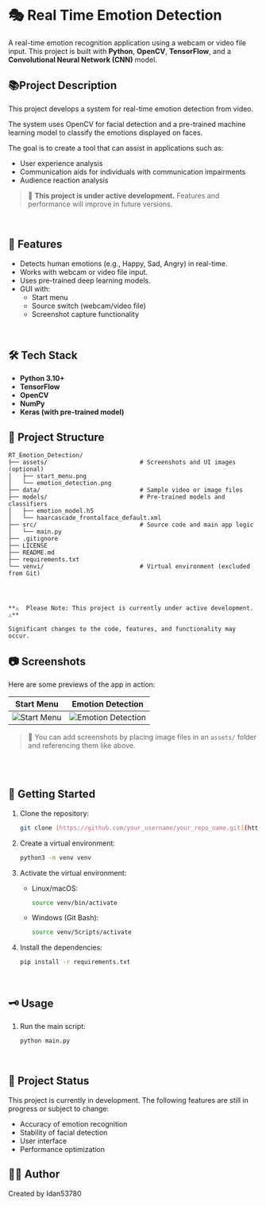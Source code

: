 # 🎭 Real Time Emotion Detection

A real-time emotion recognition application using a webcam or video file input. This project is built with **Python**, **OpenCV**, **TensorFlow**, and a **Convolutional Neural Network (CNN)** model.
<br>
## 📚Project Description

This project develops a system for real-time emotion detection from video. 

The system uses OpenCV for facial detection and a pre-trained machine learning model to classify the emotions displayed on faces.

The goal is to create a tool that can assist in applications such as:

* User experience analysis
* Communication aids for individuals with communication impairments
* Audience reaction analysis


> 🚧 **This project is under active development.** Features and performance will improve in future versions.
<br>

## 📌 Features

- Detects human emotions (e.g., Happy, Sad, Angry) in real-time.
- Works with webcam or video file input.
- Uses pre-trained deep learning models.
- GUI with:
  - Start menu
  - Source switch (webcam/video file)
  - Screenshot capture functionality
<br>

## 🛠️ Tech Stack

- **Python 3.10+**
- **TensorFlow**
- **OpenCV**
- **NumPy**
- **Keras (with pre-trained model)**
  


## 📁 Project Structure

```plaintext
RT_Emotion_Detection/
├── assets/                          # Screenshots and UI images (optional)
│   ├── start_menu.png
│   └── emotion_detection.png
├── data/                            # Sample video or image files
├── models/                          # Pre-trained models and classifiers
│   ├── emotion_model.h5
│   └── haarcascade_frontalface_default.xml
├── src/                             # Source code and main app logic
│   └── main.py
├── .gitignore
├── LICENSE
├── README.md
├── requirements.txt
└── venvi/                           # Virtual environment (excluded from Git)




**⚠️  Please Note: This project is currently under active development.  ⚠️**

Significant changes to the code, features, and functionality may occur.

```


## 📷 Screenshots

Here are some previews of the app in action:

| Start Menu | Emotion Detection |
|------------|-------------------|
| ![Start Menu](assets/start_menu.png) | ![Emotion Detection](assets/emotion_detection.png) |

> 🔧 You can add screenshots by placing image files in an `assets/` folder and referencing them like above.

<br><br>

## 🚀 Getting Started

1.  Clone the repository:

    ```bash
    git clone [https://github.com/your_username/your_repo_name.git](https://github.com/your_username/your_repo_name.git)
    ```

2.  Create a virtual environment:

    ```bash
    python3 -m venv venv
    ```

3.  Activate the virtual environment:

    * Linux/macOS:

        ```bash
        source venv/bin/activate
        ```

    * Windows (Git Bash):

        ```bash
        source venv/Scripts/activate
        ```

4.  Install the dependencies:

    ```bash
    pip install -r requirements.txt
    ```
<br>

## 🗝️ Usage

1.  Run the main script:

    ```bash
    python main.py  
    ```
<br>

## 📝 Project Status

This project is currently in development. The following features are still in progress or subject to change:

* Accuracy of emotion recognition
* Stability of facial detection
* User interface
* Performance optimization


## 🙋‍♂️ Author
Created by Idan53780





